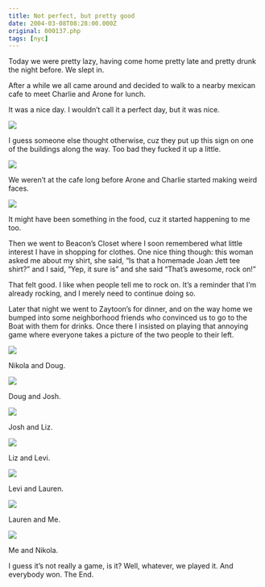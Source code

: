 ```yaml
---
title: Not perfect, but pretty good
date: 2004-03-08T08:28:00.000Z
original: 000137.php
tags: [nyc]
---
```


Today we were pretty lazy, having come home pretty late and pretty drunk the night before. We slept in.

After a while we all came around and decided to walk to a nearby mexican cafe to meet Charlie and Arone for lunch.

It was a nice day. I wouldn’t call it a perfect day, but it was nice.

<p class="polaroid" style="--deg: -2deg"><img src="./perfect.jpg" /></p>
I guess someone else thought otherwise, cuz they put up this sign on one of the buildings along the way. Too bad they fucked it up a little.

<p class="polaroid" style="--deg: -2deg"><img src="./charlie-arone.jpg" /></p>
We weren’t at the cafe long before Arone and Charlie started making weird faces.

<p class="polaroid" style="--deg: -2deg"><img src="./pascal-charlie.jpg" /></p>
It might have been something in the food, cuz it started happening to me too.

Then we went to Beacon’s Closet where I soon remembered what little interest I have in shopping for clothes. One nice thing though: this woman asked me about my shirt, she said, “Is that a homemade Joan Jett tee shirt?” and I said, “Yep, it sure is” and she said “That’s awesome, rock on!”

That felt good. I like when people tell me to rock on. It’s a reminder that I’m already rocking, and I merely need to continue doing so.

Later that night we went to Zaytoon’s for dinner, and on the way home we bumped into some neighborhood friends who convinced us to go to the Boat with them for drinks. Once there I insisted on playing that annoying game where everyone takes a picture of the two people to their left.

<p class="polaroid" style="--deg: -2deg"><img src="./nikola-doug.jpg" /></p>
Nikola and Doug.

<p class="polaroid" style="--deg: -2deg"><img src="./doug-josh.jpg" /></p>
Doug and Josh.

<p class="polaroid" style="--deg: -2deg"><img src="./josh-liz.jpg" /></p>
Josh and Liz.

<p class="polaroid" style="--deg: -2deg"><img src="./liz-levi.jpg" /></p>
Liz and Levi.

<p class="polaroid" style="--deg: -2deg"><img src="./levi-lauren.jpg" /></p>
Levi and Lauren.

<p class="polaroid" style="--deg: -2deg"><img src="./lauren-pascal.jpg" /></p>
Lauren and Me.

<p class="polaroid" style="--deg: -2deg"><img src="./pascal-nikola.jpg" /></p>
Me and Nikola.

I guess it’s not really a game, is it? Well, whatever, we played it. And everybody won. The End.
